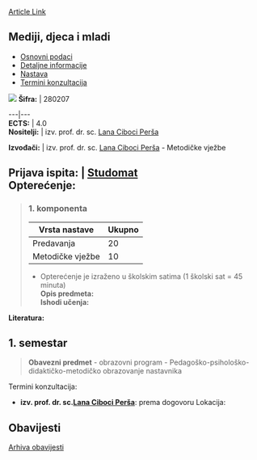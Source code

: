 [Article Link](https://www.fhs.hr/predmet/medped_a)

## Mediji, djeca i mladi
  * [Osnovni podaci](https://www.fhs.hr/predmet/medped_a#v1id-523885_315154_1_0 "Osnovni podaci")
  * [Detaljne informacije](https://www.fhs.hr/predmet/medped_a#v1id-523885_315154_1_1 "Detaljne informacije")
  * [Nastava](https://www.fhs.hr/predmet/medped_a#v1id-523885_315154_1_2 "Nastava")
  * [Termini konzultacija](https://www.fhs.hr/predmet/medped_a#v1id-523885_315154_1_3 "Termini konzultacija")


[![](https://www.fhs.hr/img/flags/gif/hr.gif)](https://www.fhs.hr/predmet/medped_a)
**Šifra:** |  280207  
  
---|---  
**ECTS:** |  4.0   
**Nositelji:** |  izv. prof. dr. sc. [Lana Ciboci Perša](https://www.fhs.hr/djelatnik/lana.ciboci_persa)   
  
**Izvođači:** |  izv. prof. dr. sc. [Lana Ciboci Perša](https://www.fhs.hr/djelatnik/lana.ciboci_persa) - Metodičke vježbe  
  
**Prijava ispita:** |  [Studomat](http://www.isvu.hr/studomat)  
**Opterećenje:**  
---  
> ### 1. komponenta
> | Vrsta nastave | Ukupno  
> ---|---  
> Predavanja | 20  
> Metodičke vježbe | 10  
> * Opterećenje je izraženo u školskim satima (1 školski sat = 45 minuta)   
**Opis predmeta:**  
> **Ishodi učenja:**  

  
**Literatura:**  

  
**1. semestar**  
---  
> **Obavezni predmet** - obrazovni program - Pedagoško-psihološko-didaktičko-metodičko obrazovanje nastavnika  
>   
Termini konzultacija: 
  * **izv. prof. dr. sc.[Lana Ciboci Perša](https://www.fhs.hr/djelatnik/lana.ciboci_persa)**: 
prema dogovoru
Lokacija: 


## Obavijesti
[Arhiva obavijesti](https://www.fhs.hr/predmet/medped_a?@=21tvo#news_132259 "Arhiva obavijesti")
